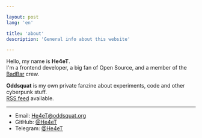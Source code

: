 ```yaml
---

layout: post
lang: 'en'

title: 'about'
description: 'General info about this website'

---
```


Hello, my&nbsp;name is&nbsp;**He4eT**.<br>
I'm a&nbsp;frontend developer, a&nbsp;big fan of&nbsp;Open Source, and a&nbsp;member of&nbsp;the <a href="https://t.me/barbadbar" target="_blank">BadBar</a> crew.

**Oddsquat** is&nbsp;my&nbsp;own private fanzine about experiments, code and other cyberpunk stuff.
<br>[RSS feed](/rss.xml) available.

---

- Email: [He4eT@oddsquat.org](mailto:He4eT@oddsquat.org)
- GitHub: <a target='_blank' href='https://github.com/He4eT'>@He4eT</a>
- Telegram: <a target='_blank' href='https://t.me/He4eT'>@He4eT</a>
